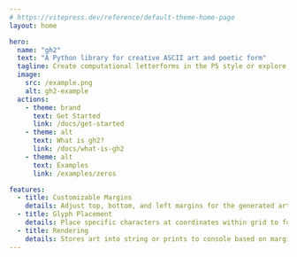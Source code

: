 ```yaml
---
# https://vitepress.dev/reference/default-theme-home-page
layout: home

hero:
  name: "gh2"
  text: "A Python library for creative ASCII art and poetic form"
  tagline: Create computational letterforms in the P5 style or explore the most fun way to learn Python
  image:
    src: /example.png
    alt: gh2-example
  actions:
    - theme: brand
      text: Get Started
      link: /docs/get-started
    - theme: alt
      text: What is gh2?
      link: /docs/what-is-gh2
    - theme: alt
      text: Examples
      link: /examples/zeros

features:
  - title: Customizable Margins
    details: Adjust top, bottom, and left margins for the generated art
  - title: Glyph Placement
    details: Place specific characters at coordinates within grid to form artwork
  - title: Rendering
    details: Stores art into string or prints to console based on margins and gylphs provided
---
```


<div id="hero-name" style="display:none">
  <img src="/logo.svg"/>
</div>

<script setup>

import {onMounted} from "vue";

onMounted(() => {
  const p = document.querySelector(".name.clip");
  const s = document.querySelector("#hero-name");
  if (!p || !s) return;
  while (p.lastChild) p.lastChild.remove();
  s.style.display = "block";
  p.style.opacity = 1;
  p.append(s);
});

</script>

<style>

.VPHero .text {
  font-size: 45px !important;
  line-height: 56px !important;
}

.name.clip {
  height: 160px !important;
  opacity: 0;
  transition: opacity 0.5s ease-in-out;
  margin-bottom: 20px !important;
}

.VPImage.image-src {
  border-radius: 10px;
}
</style>
